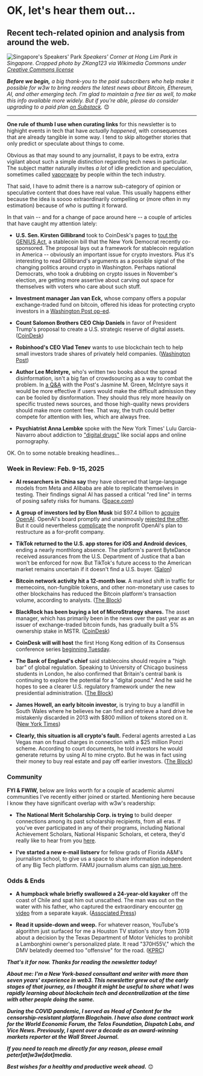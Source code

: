 # OK, let's hear them out...
## Recent tech-related opinion and analysis from around the web.

![Singapore's Speakers' Park](//upload.wikimedia.org/wikipedia/commons/3/35/Speakers%27_Corner%2C_Singapore_20220218_081547.jpg)
*Speakers' Corner at Hong Lim Park in Singapore. Cropped photo by ZKang123 via Wikimedia Commons under [Creative Commons license](https://creativecommons.org/licenses/by-sa/4.0/)*

*<strong>Before we begin,</strong> a big thank-you to the paid subscribers who help make it possible for w3w to bring readers the latest news about Bitcoin, Ethereum, AI, and other emerging tech. I'm glad to maintain a free tier as well, to make this info available more widely. But if you're able, please do consider upgrading to a paid plan [on Substack](https://w3wnews.substack.com/subscribe).* 😊

<hr>

**One rule of thumb I use when curating links** for this newsletter is to highight events in tech that have *actually happened*, with consequences that are already tangible in some way. I tend to skip altogether stories that only predict or speculate about things to come.

Obvious as that may sound to any journalist, it pays to be extra, extra vigilant about such a simple distinction regarding tech news in particular. The subject matter naturally invites *a lot* of idle prediction and speculation, sometimes called [vaporware](https://www.urbandictionary.com/define.php?term=Vaporware) by people within the tech industry.

That said, I have to admit there is a narrow sub-category of opinion or speculative content that does have real value. This usually happens either because the idea is soooo extraordinarily compelling or (more often in my estimation) because of *who* is putting it forward.

In that vain -- and for a change of pace around here -- a couple of articles that have caught my attention lately:

- **U.S. Sen. Kirsten Gillibrand** took to CoinDesk's pages to [tout the GENIUS Act](https://www.coindesk.com/opinion/2025/02/10/why-we-need-a-bipartisan-stablecoin-bill), a stablecoin bill that the New York Democrat recently co-sponsored. The proposal lays out a framework for stablecoin regulation in America -- obviously an important issue for crypto investors. Plus it's interesting to read Gillibrand's arguments as a possible signal of the changing politics around crypto in Washington. Perhaps national Democrats, who took a drubbing on crypto issues in November's election, are getting more assertive about carving out space for themselves with voters who care about such stuff.

- **Investment manager Jan van Eck,** whose company offers a popular exchange-traded fund on bitcoin, offered his ideas for protecting crypto investors in a [Washington Post op-ed](https://news.google.com/read/CBMijgFBVV95cUxPcnFWaGt3bmh5dk1JcEdKWTBtaEZJZm9XN1JiNnFnSHZEM1BsazZCRFZWSVgzXzZDOU4wOGktVkdaUFlzRmhWYUhweGFuMVlBY194Z0hsRllJMXV1V0ljcnhWcU9vOXhfR0NRQ1l0QUE2OU1qN0tIWE9DcWhOYk56QjNQaFY1MzdKaUVpSDBB?hl=en-US&gl=US&ceid=US%3Aen).

- **Count Salomon Brothers CEO Chip Daniels** in favor of President Trump's proposal to create a U.S. strategic reserve of digital assets. ([CoinDesk](https://www.coindesk.com/opinion/2025/02/10/why-trump-is-right-on-a-digital-currency-reserve))  

- **Robinhood's CEO Vlad Tenev** wants to use blockchain tech to help small investors trade shares of privately held companies. ([Washington Post](https://news.google.com/read/CBMinAFBVV95cUxOYWdFUnZJbVZ4TDhZNnl5Q1V0M1BXelc2ZDBoWVQ0bHZ1UVRTWmxWWDNIZU54UFhxYzRaY191V0R6cy1adXdVUjRocWJiQjZBQXRVOGJBQ1J0VDcxdGdNV1dERVNQRWd1ZUt5bU5EZTBzZDZ0TG5zb2VHZ0xNbVJGc0V6dnBzWURyVi1SbGFlTGlwelVZZ2F0eEh3WE8?hl=en-US&gl=US&ceid=US%3Aen))

- **Author Lee McIntyre,** who's written two books about the spread disinformation, isn't a big fan of crowdsourcing as a way to combat the problem. In [a Q&A](https://news.google.com/read/CBMiqwFBVV95cUxQTWMzWjZjYVdZZ1M3dGt4YVZPbmZRZW5GRmwwcjJQdjQydGVaeUNGTFVwX2tZRlhnaUpNZ0tmWHhFVlA1MVVCVWZlNmlZdVlVdmlOM3VLWWZsTGtLYm5RTjRqVm1yRVkzM0lJQ3h0SXhoNE9iaXFIZWtsYTl3TkVZWVR5REdkYXpnaW1UMXNRdHhhOWY3T3V3eTNtcWJobGFTU2FRaVY0NUpxeG8?hl=en-US&gl=US&ceid=US%3Aen) with the Post's Jasmine M. Green, McIntyre says it would be more effective if users would make the difficult admission they can be fooled by disnformation. They should thus rely more heavily on specific trusted news sources, and those high-quality news providers should make more content free. That way, the truth could better compete for attention with lies, which are always free.

- **Psychiatrist Anna Lembke** spoke with the New York Times' Lulu Garcia-Navarro about addiction to ["digital drugs"](https://news.google.com/read/CBMiekFVX3lxTE9senBGMERuTlc2b1hlM1cyQWpSMVpaRWxiQzkzSldmb2RRSEdMZ0FuUU0yYnF2R1ktT01YNHNTWC0tbkg2cjdqS2lFMU9OSnFwb1hGcm53SmdJM0hpcW9wNHFTcEVJSzh2V1FxVkVsTXhwZnBrai0zcVhB?hl=en-US&gl=US&ceid=US%3Aen) like social apps and online pornography.

OK. On to some notable breaking headlines...

### Week in Review: Feb. 9-15, 2025

- **AI researchers in China say** they have observed that large-language models from Meta and Alibaba are able to replicate themselves in testing. Their findings signal AI has passed a critical "red line" in terms of posing safety risks for humans. ([Space.com](https://www.space.com/space-exploration/tech/ai-can-now-replicate-itself-a-milestone-that-has-experts-terrified))

- **A group of investors led by Elon Musk** bid $97.4 billion to [acquire OpenAI](https://www.wsj.com/tech/elon-musk-openai-bid-4af12827?st=oRSCfV&reflink=desktopwebshare_permalink). OpenAI's board promptly and unanimously [rejected the offer](https://www.cbsnews.com/news/openai-rejects-elon-musks-97-4-billion/). But it could nevertheless [complicate](https://apnews.com/article/elon-musk-sam-altman-openai-bid-chatgpt-58d9bc3d59497468d7b37ecd5d9ff5e6) the nonprofit OpenAI's plan to restructure as a for-profit company.

- **TikTok returned to the U.S. app stores for iOS and Android devices**, ending a nearly monthlong absence. The platform's parent ByteDance received assurances from the U.S. Department of Justice that a ban won't be enforced for now. But TikTok's future access to the American market remains uncertain if it doesn't find a U.S. buyer. ([Salon](https://www.salon.com/2025/02/14/tiktok-is-back-in-apple-google-app-stores-in-us/))

- **Bitcoin network activity hit a 12-month low.** A marked shift in traffic for memecoins, non-fungible tokens, and other non-monetary use cases to other blockchains has reduced the Bitcoin platform's transaction volume, according to analysts. ([The Block](https://www.theblock.co/post/340061/bitcoin-network-activity-hits-12-month-lows-as-transactions-drop-55-from-peak))

- **BlackRock has been buying a lot of MicroStrategy shares.** The asset manager, which has primarily been in the news over the past year as an issuer of exchange-traded bitcoin funds, has gradually built a 5% ownership stake in MSTR. ([CoinDesk](https://www.coindesk.com/markets/2025/02/07/blackrock-increases-ownership-of-strategy-to-5))

- **CoinDesk will will host** the first Hong Kong edition of its Consensus conference series [beginning Tuesday](https://www.coindesk.com/consensus-hong-kong-2025-coverage/2025/02/14/what-to-expect-at-consensus-hong-kong).

- **The Bank of England's chief** said stablecoins should require a "high bar" of global regulation. Speaking to University of Chicago business students in London, he also confirmed that Britain's central bank is continuing to explore the potential for a "digital pound." And he said he hopes to see a clearer U.S. regulatory framework under the new presidential administration. ([The Block](https://www.theblock.co/post/339980/bank-of-england-stablecoins-bitcoin-cbdc))

- **James Howell, an early bitcoin investor,** is trying to buy a landfill in South Wales where he believes he can find and retrieve a hard drive he mistakenly discarded in 2013 with $800 million of tokens stored on it. ([New York Times](https://news.google.com/read/CBMikwFBVV95cUxOUVlteHZuUnBrSDRyZG5SZ1dpaXRYX2ZoOHJUZDFIaVpSV3hBaUoxcUoxOWx3ajVmZXN5czBmY29pekRhY3FicnVBNnl5UE1GbktFcDU3REFzUk9NZkJIUUoyb2tqRkJvZkQ2Q193bFhkZThnU0FpX0liY3pjdDVqeGVvOUlvWUJYaDlrM2ZUMjY5Z1k?hl=en-US&gl=US&ceid=US%3Aen))

- **Clearly, this situation is all crypto's fault.** Federal agents arrested a Las Vegas man on fraud charges in connection with a $25 million Ponzi scheme. According to court documents, he told investors he would  generate returns by using AI to mine crypto. But he was in fact using their money to buy real estate and pay off earlier investors. ([The Block](https://www.theblock.co/post/341133/las-vegas-man-indicted-for-obtaining-24-million-from-at-least-400-investors-in-alleged-crypto-ponzi-scheme))


### Community

**FYI & FWIW,** below are links worth for a couple of academic alumni communities I've recently either joined or started. Mentioning here because I know they have significant overlap with w3w's readership:

- **The National Merit Scholarship Corp. is trying** to build deeper connections among its past scholarship recipients, from all eras. If you've ever participated in any of their programs, including National Achievement Scholars, National Hispanic Scholars, et cetera, they'd really like to hear from you [here](https://securelb.imodules.com/s/1758/scholarship2.aspx?sid=1758&gid=2&pgid=8&cid=46&sitebuilder=1).

- **I've started a new e-mail listserv** for fellow grads of Florida A&M's journalism school, to give us a space to share information independent of any Big Tech platform. FAMU journalism alums can [sign up here](https://www.freelists.org/list/sjgcrattlers).

### Odds & Ends

- **A humpback whale briefly swallowed a 24-year-old kayaker** off the coast of Chile and spat him out unscathed. The man was out on the water with his father, who captured the extraordinary encounter [on video](https://x.com/AP/status/1890185435009212605) from a separate kayak. ([Associated Press](https://apnews.com/article/chile-kayaking-tourism-whale-b0cafde4b640326f20a9da28003d6c26))

- **Read it upside-down and weep.** For whatever reason, YouTube's algorithm just surfaced for me a Houston TV station's story from 2019 about a decision by the Texas Department of Motor Vehicles to prohibit a Lamborghini owner's personalized plate. It read "370H55V," which the DMV belatedly deemed too "offensive" for the road. ([KPRC](https://www.youtube.com/watch?v=Fwp_ObYAFMg))

_**That's it for now. Thanks for reading the newsletter today!**_

_**About me: I'm a New York-based consultant and writer with more than seven years' experience in web3. This newsletter grew out of the early stages of that journey, as I thought it might be useful to share what I was rapidly learning about blockchain tech and decentralization at the time with other people doing the same.**_

 _**During the COVID pandemic, I served as Head of Content for the censorship-resistant platform Blogchain. I have also done contract work for the World Economic Forum, the Telos Foundation, Dispatch Labs, and Vice News. Previously, I spent over a decade as an award-winning markets reporter at the Wall Street Journal.**_

 _**If you need to reach me directly for any reason, please email peter[at]w3w[dot]media.**_

 _**Best wishes for a healthy and productive week ahead.**_ 😊
